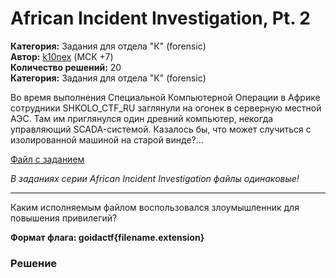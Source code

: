 # African Incident Investigation, Pt. 2
**Категория:** Задания для отдела "К" (forensic)\
**Автор:** [k10nex](https://t.me/k10nex) (МСК +7)\
**Количество решений:** 20\
**Категория:** Задания для отдела "К" (forensic)

Во время выполнения Специальной Компьютерной Операции в Африке сотрудники SHKOLO_CTF_RU заглянули на огонек в серверную местной АЭС. Там им приглянулся один древний компьютер, некогда управляющий SCADA-системой. Казалось бы, что может случиться с изолированной машиной на старой винде?...


[Файл с заданием](https://drive.google.com/drive/folders/18Agoas4E5SDlyTp1E_DgF72_F1rwv-Bu)


*В заданиях серии African Incident Investigation файлы одинаковые!*
__________________________________

Каким исполняемым файлом воспользовался злоумышленник для повышения привилегий?

**Формат флага: goidactf{filename.extension}**



### Решение
